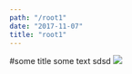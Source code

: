 ```yaml
---
path: "/root1"
date: "2017-11-07"
title: "root1"
---
```


#some title
some text
sdsd
![](gatsby-astroanout.png)